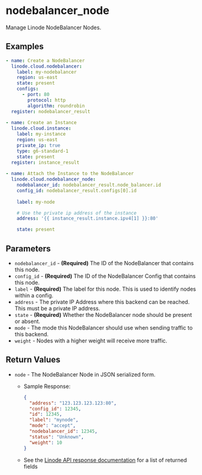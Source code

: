 # nodebalancer_node

Manage Linode NodeBalancer Nodes.


## Examples

```yaml
- name: Create a NodeBalancer
  linode.cloud.nodebalancer:
    label: my-nodebalancer
    region: us-east
    state: present
    configs:
      - port: 80
        protocol: http
        algorithm: roundrobin
  register: nodebalancer_result
        
- name: Create an Instance
  linode.cloud.instance:
    label: my-instance
    region: us-east
    private_ip: true
    type: g6-standard-1
    state: present
  register: instance_result
    
- name: Attach the Instance to the NodeBalancer
  linode.cloud.nodebalancer_node:
    nodebalancer_id: nodebalancer_result.node_balancer.id
    config_id: nodebalancer_result.configs[0].id
    
    label: my-node

    # Use the private ip address of the instance
    address: '{{ instance_result.instance.ipv4[1] }}:80'

    state: present
```


## Parameters


- `nodebalancer_id` - **(Required)** The ID of the NodeBalancer that contains this node. 
- `config_id` - **(Required)** The ID of the NodeBalancer Config that contains this node. 
- `label` - **(Required)** The label for this node. This is used to identify nodes within a config. 
- `address` -  The private IP Address where this backend can be reached. This must be a private IP address. 
- `state` - **(Required)** Whether the NodeBalancer node should be present or absent. 
- `mode` -  The mode this NodeBalancer should use when sending traffic to this backend. 
- `weight` -  Nodes with a higher weight will receive more traffic. 


## Return Values

- `node` - The NodeBalancer Node in JSON serialized form.

    - Sample Response:
        ```json
        {
          "address": "123.123.123.123:80",
          "config_id": 12345,
          "id": 12345,
          "label": "mynode",
          "mode": "accept",
          "nodebalancer_id": 12345,
          "status": "Unknown",
          "weight": 10
        }
        ```
    - See the [Linode API response documentation](https://www.linode.com/docs/api/nodebalancers/#node-view__responses) for a list of returned fields


